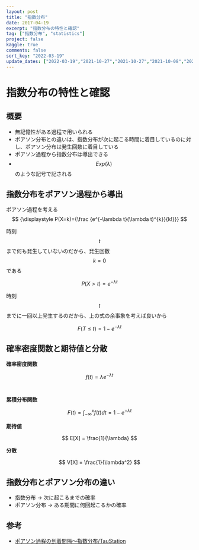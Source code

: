 ```yaml
---
layout: post
title: "指数分布"
date: 2017-04-19
excerpt: "指数分布の特性と確認"
tag: ["指数分布", "statistics"]
project: false
kaggle: true
comments: false
sort_key: "2022-03-19"
update_dates: ["2022-03-19","2021-10-27","2021-10-27","2021-10-08","2021-09-13","2021-09-13","2021-09-05","2021-09-02"]
---
```


# 指数分布の特性と確認

## 概要
 - 無記憶性がある過程で用いられる
 - ポアソン分布との違いは、指数分布が次に起こる時間に着目しているのに対し、ポアソン分布は発生回数に着目している
 - ポアソン過程から指数分布は導出できる
 - $$Exp(\lambda)$$のような記号で記される

## 指数分布をポアソン過程から導出

ポアソン過程を考える
$$
{\displaystyle P(X=k)={\frac {e^{-\lambda t}(\lambda t)^{k}}{k!}}}
$$

時刻$$t$$まで何も発生していないのだから、発生回数$$k=0$$である  

$$
P(X > t) = e^{-\lambda t}
$$

時刻$$t$$までに一回以上発生するのだから、上の式の余事象を考えば良いから

$$
F(T \le t) = 1 - e^{- \lambda t}
$$

## 確率密度関数と期待値と分散

**確率密度関数**  

$$
f(t) = \lambda e^{-\lambda t}
$$　

**累積分布関数**  

$$
F(t) = \int_{-\infty}^{x}f(t)dt = 1 - e^{-\lambda t}
$$

**期待値**  

$$
E[X] = \frac{1}{\lambda}
$$

**分散**  

$$
V[X] = \frac{1}{\lambda^2}
$$


## 指数分布とポアソン分布の違い
 - 指数分布 -> 次に起こるまでの確率
 - ポアソン分布 -> ある期間に何回起こるかの確率
　
## 参考
 - [ポアソン過程の到着間隔～指数分布/TauStation](http://taustation.com/poisson-process-exponential-distribution/)

